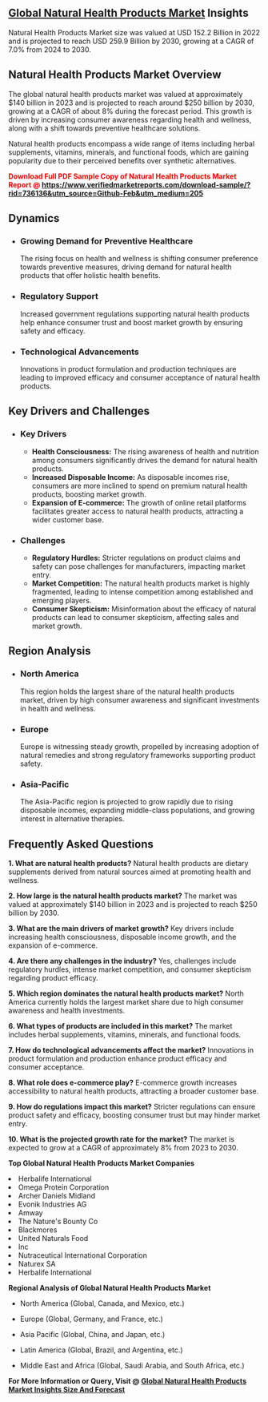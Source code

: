 <h2><a href="https://www.verifiedmarketreports.com/download-sample/?rid=736136&amp;utm_source=Github&amp;utm_medium=205" target="_blank">Global Natural Health Products Market</a> Insights</h2><p>Natural Health Products Market size was valued at USD 152.2 Billion in 2022 and is projected to reach USD 259.9 Billion by 2030, growing at a CAGR of 7.0% from 2024 to 2030.</p><p> <!DOCTYPE html> <html lang="en"> <head> <meta charset="UTF-8"> <meta name="viewport" content="width=device-width, initial-scale=1.0"> <title>Natural Health Products Market Overview</title> </head> <body> <h2>Natural Health Products Market Overview</h2> <p>The global natural health products market was valued at approximately $140 billion in 2023 and is projected to reach around $250 billion by 2030, growing at a CAGR of about 8% during the forecast period. This growth is driven by increasing consumer awareness regarding health and wellness, along with a shift towards preventive healthcare solutions.</p> <p>Natural health products encompass a wide range of items including herbal supplements, vitamins, minerals, and functional foods, which are gaining popularity due to their perceived benefits over synthetic alternatives.</p> <p><strong><p><span class=""><span style="color: #ff0000;"><strong>Download Full PDF Sample Copy of Natural Health Products Market Report</strong> @ </span><a href="https://www.verifiedmarketreports.com/download-sample/?rid=736136&amp;utm_source=Github-Feb&amp;utm_medium=205" target="_blank">https://www.verifiedmarketreports.com/download-sample/?rid=736136&amp;utm_source=Github-Feb&amp;utm_medium=205</a></span></p></strong></p> <h2>Dynamics</h2> <ul> <li><h3>Growing Demand for Preventive Healthcare</h3> The rising focus on health and wellness is shifting consumer preference towards preventive measures, driving demand for natural health products that offer holistic health benefits. </li> <li><h3>Regulatory Support</h3> Increased government regulations supporting natural health products help enhance consumer trust and boost market growth by ensuring safety and efficacy. </li> <li><h3>Technological Advancements</h3> Innovations in product formulation and production techniques are leading to improved efficacy and consumer acceptance of natural health products. </li> </ul> <h2>Key Drivers and Challenges</h2> <ul> <li><h3>Key Drivers</h3> <ul> <li><strong>Health Consciousness:</strong> The rising awareness of health and nutrition among consumers significantly drives the demand for natural health products.</li> <li><strong>Increased Disposable Income:</strong> As disposable incomes rise, consumers are more inclined to spend on premium natural health products, boosting market growth.</li> <li><strong>Expansion of E-commerce:</strong> The growth of online retail platforms facilitates greater access to natural health products, attracting a wider customer base.</li> </ul> </li> <li><h3>Challenges</h3> <ul> <li><strong>Regulatory Hurdles:</strong> Stricter regulations on product claims and safety can pose challenges for manufacturers, impacting market entry.</li> <li><strong>Market Competition:</strong> The natural health products market is highly fragmented, leading to intense competition among established and emerging players.</li> <li><strong>Consumer Skepticism:</strong> Misinformation about the efficacy of natural products can lead to consumer skepticism, affecting sales and market growth.</li> </ul> </li> </ul> <h2>Region Analysis</h2> <ul> <li><h3>North America</h3> This region holds the largest share of the natural health products market, driven by high consumer awareness and significant investments in health and wellness. </li> <li><h3>Europe</h3> Europe is witnessing steady growth, propelled by increasing adoption of natural remedies and strong regulatory frameworks supporting product safety. </li> <li><h3>Asia-Pacific</h3> The Asia-Pacific region is projected to grow rapidly due to rising disposable incomes, expanding middle-class populations, and growing interest in alternative therapies.</li> </li> </ul> <h2>Frequently Asked Questions</h2> <p><strong>1. What are natural health products?</strong> Natural health products are dietary supplements derived from natural sources aimed at promoting health and wellness.</p> <p><strong>2. How large is the natural health products market?</strong> The market was valued at approximately $140 billion in 2023 and is projected to reach $250 billion by 2030.</p> <p><strong>3. What are the main drivers of market growth?</strong> Key drivers include increasing health consciousness, disposable income growth, and the expansion of e-commerce.</p> <p><strong>4. Are there any challenges in the industry?</strong> Yes, challenges include regulatory hurdles, intense market competition, and consumer skepticism regarding product efficacy.</p> <p><strong>5. Which region dominates the natural health products market?</strong> North America currently holds the largest market share due to high consumer awareness and health investments.</p> <p><strong>6. What types of products are included in this market?</strong> The market includes herbal supplements, vitamins, minerals, and functional foods.</p> <p><strong>7. How do technological advancements affect the market?</strong> Innovations in product formulation and production enhance product efficacy and consumer acceptance.</p> <p><strong>8. What role does e-commerce play?</strong> E-commerce growth increases accessibility to natural health products, attracting a broader customer base.</p> <p><strong>9. How do regulations impact this market?</strong> Stricter regulations can ensure product safety and efficacy, boosting consumer trust but may hinder market entry.</p> <p><strong>10. What is the projected growth rate for the market?</strong> The market is expected to grow at a CAGR of approximately 8% from 2023 to 2030.</p> </body> </html> </p><p><strong>Top Global Natural Health Products Market Companies</strong></p><div data-test-id=""><p><li>Herbalife International</li><li> Omega Protein Corporation</li><li> Archer Daniels Midland</li><li> Evonik Industries AG</li><li> Amway</li><li> The Nature's Bounty Co</li><li> Blackmores</li><li> United Naturals Food</li><li> Inc</li><li> Nutraceutical International Corporation</li><li> Naturex SA</li><li> Herbalife International</li></p><div><strong>Regional Analysis of&nbsp;Global Natural Health Products Market</strong></div><ul><li dir="ltr"><p dir="ltr">North America&nbsp;(Global, Canada, and Mexico, etc.)</p></li><li dir="ltr"><p dir="ltr">Europe (Global, Germany, and France, etc.)</p></li><li dir="ltr"><p dir="ltr">Asia Pacific&nbsp;(Global, China, and Japan, etc.)</p></li><li dir="ltr"><p dir="ltr">Latin America&nbsp;(Global, Brazil, and Argentina, etc.)</p></li><li dir="ltr">Middle East and Africa&nbsp;(Global, Saudi Arabia, and South Africa, etc.)</li></ul><p><strong>For More Information or Query, Visit @&nbsp;</strong><strong><a href="https://www.verifiedmarketreports.com/product/natural-health-products-market/?utm_source=Github&amp;utm_medium=205" target="_blank">Global Natural Health Products Market Insights Size And Forecast</a></strong></p></div>
